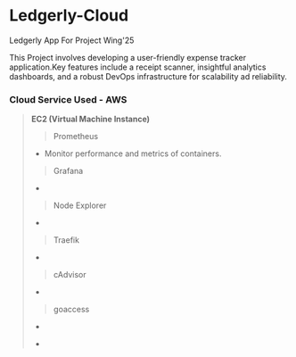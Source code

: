 # Ledgerly-Cloud
Ledgerly App For Project Wing'25

This Project involves developing a user-friendly expense tracker application.Key features include a receipt scanner, insightful analytics dashboards, and a robust DevOps infrastructure for scalability ad reliability.

### Cloud Service Used - AWS
> **EC2 (Virtual Machine Instance)**
>> Prometheus
> - Monitor performance and metrics of containers.
>> Grafana
> -
>> Node Explorer
> -
>>Traefik
> -
>> cAdvisor
> -
>> goaccess
> -
>>
> -


